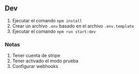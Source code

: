 ## Dev

1. Ejecutar el comando `npm install`
2. Crear un archivo `.env` basado en el archivo `.env.template`
3. Ejecutar el comando `npm run start:dev`

### Notas

1. Tener cuenta de stripe
2. Tener activado el modo prueba
3. Configurar webhooks